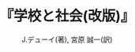 ---
title: "『学校と社会(改版)』"
description: "学校とは暗記と試験にあけくれる受動的な学習の場ではなく、子供たちが自発的な社会生活を営む「小社会」でなければならない。このような観点からデューイ(1859‐1952)は、伝統的な学校教育に大胆な批判を加えた。自ら創始したシカゴ大学付属小学校での体験から生まれた本書が、戦後わが国の教育改革に及ぼした影響ははかり知れない。
"
date: 
draft: false
hideToc: false
enableToc: true
enableTocContent: false
author: "J.デューイ(著), 宮原 誠一(訳)"
tags: 
- 教育論
category: 
- 西洋思想
series:
- 岩波文庫
- 早稲田大学必修基礎演習テキスト100(2020年度)
image: images/feature2/content.png
---